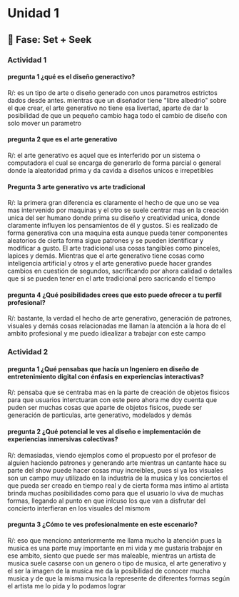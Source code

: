 # Unidad 1

## 🔎 Fase: Set + Seek

### Actividad 1 

#### pregunta 1 ¿qué es el diseño generactivo?
 
R/: es un tipo de arte o diseño generado con unos parametros estrictos dados desde antes. mientras que un diseñador tiene "libre albedrio" sobre el que crear, el arte generativo no tiene esa livertad, aparte de dar la posibilidad de que un pequeño cambio haga todo el cambio de diseño con solo mover un parametro 

#### pregunta 2 que es el arte generativo 
R/: el arte generativo es aquel que es interferido por un sistema o computadora el cual se encarga de generarlo de forma parcial o general donde la aleatoridad prima y da cavida a diseños unicos e irrepetibles 

#### Pregunta 3 arte generativo vs arte tradicional 

R/: la primera gran diferencia es claramente el hecho de que uno se vea mas intervenido por maquinas y el otro se suele centrar mas en la creación unica del ser humano donde prima su diseño y creatividad unica, donde claramente influyen los pensamientos de él y gustos. Si es realizado de forma generativa con una maquina esta aunque pueda tener componentes aleatorios de cierta forma sigue patrones y se pueden identificar y modificar a gusto. El arte tradicional usa cosas tangibles como pinceles, lapices y demás. Mientras que el arte generativo tiene cosas como inteligencia artificial y otros y el arte generativo puede hacer grandes cambios en cuestión de segundos, sacrificando por ahora calidad o detalles que si se pueden tener en el arte tradicional pero sacricando el tiempo 

#### pregunta 4 ¿Qué posibilidades crees que esto puede ofrecer a tu perfil profesional?

R/: bastante, la verdad el hecho de arte generativo, generación de patrones, visuales y demás cosas relacionadas me llaman la atención a la hora de el ambito profesional y me puedo idiealizar a trabajar con este campo 

### Actividad 2 

#### pregunta 1 ¿Qué pensabas que hacía un Ingeniero en diseño de entretenimiento digital con énfasis en experiencias interactivas?

R/: pensaba que se centraba mas en la parte de creación de objetos fisicos para que usuarios interctuaran con este pero ahora me doy cuenta que puden ser muchas cosas que aparte de objetos fisicos, puede ser generación de particulas, arte generativo, modelados y demás 

#### pregunta 2 ¿Qué potencial le ves al diseño e implementación de experiencias inmersivas colectivas?
R/: demasiadas, viendo ejemplos como el propuesto por el profesor de alguien haciendo patrones y generando arte mientras un cantante hace su parte del show puede hacer cosas muy increibles, pues si ya los visuales son un campo muy utilizado en la industria de la musica y los conciertos el que pueda ser creado en tiempo real y de cierta forma mas intimo al artista brinda muchas posibilidades como para que el usuario lo viva de muchas formas, llegando al punto en que inlcuso los que van a disfrutar del concierto interfieran en los visuales del mismom 

#### pregunta 3 ¿Cómo te ves profesionalmente en este escenario?
R/: eso que menciono anteriormente me llama mucho la atención pues la musica es una parte muy importante en mi vida y me gustaria trabajar en ese ambito, siento que puede ser mas maleable, mientras un artista de musica suele casarse con un genero o tipo de musica, el arte generativo y el ser la imagen de la musica me da la posibilidad de conocer mucha musica y de que la misma musica la represente de diferentes formas según el artista me lo pida y lo podamos lograr 

